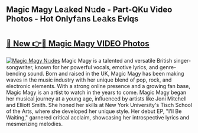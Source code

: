 ## Magic Magy Le𝚊ked N𝚞de - Part-QKu Video Photos - Hot Onlyf𝚊ns Le𝚊ks Evlqs

# <h2><a href="http://ac51872.deff.icu/?id=Magic+Magy">🔗 New 👉🔴 Magic Magy VIDEO Photos</a></h2>

[![Magic Magy N𝚞des](https://i.imgur.com/rIISA9y.gif)](http://ac51872.deff.icu/?id=Magic+Magy)
Magic Magy is a talented and versatile British singer-songwriter, known for her powerful vocals, emotive lyrics, and genre-bending sound. Born and raised in the UK, Magic Magy has been making waves in the music industry with her unique blend of pop, rock, and electronic elements. With a strong online presence and a growing fan base, Magic Magy is an artist to watch in the years to come. Magic Magy began her musical journey at a young age, influenced by artists like Joni Mitchell and Elliott Smith. She honed her skills at New York University's Tisch School of the Arts, where she developed her unique style. Her debut EP, "I'll Be Waiting," garnered critical acclaim, showcasing her introspective lyrics and mesmerizing melodies.
